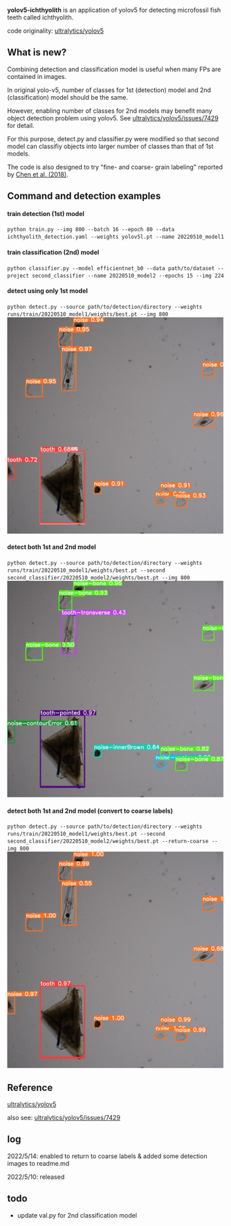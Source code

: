 **yolov5-ichthyolith** is an application of yolov5 for detecting microfossil fish teeth called ichthyolith.

code originality: [ultralytics/yolov5](https://github.com/ultralytics/yolov5)

## What is new?
Combining detection and classification model is useful when many FPs are contained in images.

In original yolo-v5, number of classes for 1st (detection) model and 2nd (classification) model should be the same.

However, enabling number of classes for 2nd models may benefit many object detection problem using yolov5. 
See [ultralytics/yolov5/issues/7429](https://github.com/ultralytics/yolov5/issues/7429) for detail.

For this purpose, detect.py and classifier.py were modified so that second model can classifiy objects into larger number of classes than that of 1st models.

The code is also designed to try "fine- and coarse- grain labeling" reported by [Chen et al. (2018)](https://ieeexplore.ieee.org/abstract/document/8637482).

## Command and detection examples
#### train detection (1st) model
`python train.py --img 800 --batch 16 --epoch 80 --data ichthyolith_detection.yaml --weights yolov5l.pt --name 20220510_model1`

#### train classification (2nd) model
`python classifier.py --model efficientnet_b0 --data path/to/dataset --project second_classifier --name 20220510_model2 --epochs 15 --img 224`

#### detect using only 1st model
`python detect.py --source path/to/detection/directory --weights runs/train/20220510_model1/weights/best.pt --img 800`
<br>
<img src="/images_for_github/1_first.jpg" width="500">
<br>

#### detect both 1st and 2nd model
`python detect.py --source path/to/detection/directory --weights runs/train/20220510_model1/weights/best.pt --second second_classifier/20220510_model2/weights/best.pt --img 800`
<br>
<img src="/images_for_github/2_second.jpg" width="500">
<br>

#### detect both 1st and 2nd model (convert to coarse labels)
`python detect.py --source path/to/detection/directory --weights runs/train/20220510_model1/weights/best.pt --second second_classifier/20220510_model2/weights/best.pt --return-coarse --img 800`
<br>
<img src="/images_for_github/3_re-coarsed.jpg" width="500">
<br>

## Reference
[ultralytics/yolov5](https://github.com/ultralytics/yolov5)

also see: [ultralytics/yolov5/issues/7429](https://github.com/ultralytics/yolov5/issues/7429)

## log
2022/5/14: enabled to return to coarse labels & added some detection images to readme.md

2022/5/10: released

## todo
- update val.py for 2nd classification model
